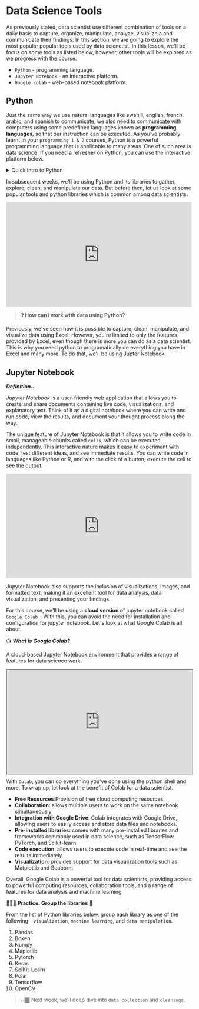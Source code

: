 # Data Science Tools
As previously stated, data scientist use different combination of tools on a daily basis to capture, organize, manipulate, analyze, visualize,a and communicate their findings. In this section, we are going to explore the most popular popular tools used by data scienctist. In this lesson, we'll be focus on some tools as listed below, however, other tools will be explored as we progress with the course.

<aside>

- `Python` - programming language.
- `Jupyter Notebook` - an interactive platform.
- `Google colab` - web-based notebook platform.

</aside>

## Python
Just the same way we use natural languages like swahili, english, french, arabic, and spanish to communicate, we also need to communicate with computers using some predefined languages known as **programming languages**, so that our instruction can be executed. As you've probably learnt in your `programming 1 & 2` courses, Python is a powerful programming language that is applicable to many areas. One of such area is data science. If you need a refresher on Python, you can use the interactive platform below.

<details>
    <summary> Quick intro to Python</summary>

<div style="position: relative; padding-bottom: 56.25%; height: 0;"><iframe src="https://futurecoder.io/course/#IntroducingTheShell" title="Web Scrapping Intro" frameborder="0" allow="accelerometer; autoplay; clipboard-write; encrypted-media; gyroscope; picture-in-picture" allowfullscreen style="position: absolute; top: 0; left: 0; width: 100%; height: 100%; border: 2px solid grey;"></iframe></div> 
</details>

In subsequent weeks, we'll be using Python and its libraries to gather, explore, clean, and manipulate our data. But before then, let us look at some popular tools and python libraries which is common among data scientists.

<!-- <aside>

📺 Popular Python libraries for  👨🏾‍💻 

</aside> -->

<div style="position: relative; padding-bottom: 56.25%; height: 0;"><iframe src="https://www.youtube.com/embed/pAXeCpwKgYg" title="Sample Data Science Project" frameborder="0" allow="accelerometer; autoplay; clipboard-write; encrypted-media; gyroscope; picture-in-picture" allowfullscreen style="position: absolute; top: 0; left: 0; width: 100%; height: 100%;"></iframe></div>


> **❓ How can i work with data using Python?**

Previously, we've seen how it is possible to capture, clean, manipulate, and visualize data using Excel. However, you're limited to only the features provided by Excel, even though there is more you can do as a data scientist. This is why you need python to programatically do everything you have in Excel and many more. To do that, we'll be using Jupter Notebook.

## Jupyter Notebook

<aside>

**_Definition..._**

_Jupyter Notebook_ is a user-friendly web application that allows you to create and share documents containing live code, visualizations, and explanatory text. Think of it as a digital notebook where you can write and run code, view the results, and document your thought process along the way.

</aside>


The unique feature of Jupyter Notebook is that it allows you to write code in small, manageable chunks called `cells`, which can be executed independently. This interactive nature makes it easy to experiment with code, test different ideas, and see immediate results. You can write code in languages like Python or R, and with the click of a button, execute the cell to see the output.

<div style="position: relative; padding-bottom: 56.25%; height: 0;"><iframe src="https://www.youtube.com/embed/2eCHD6f_phE" title="Sample Data Science Project" frameborder="0" allow="accelerometer; autoplay; clipboard-write; encrypted-media; gyroscope; picture-in-picture" allowfullscreen style="position: absolute; top: 0; left: 0; width: 100%; height: 100%;"></iframe></div>

Jupyter Notebook also supports the inclusion of visualizations, images, and formatted text, making it an excellent tool for data analysis, data visualization, and presenting your findings.

For this course, we'll be using a **__cloud version__** of jupyter notebook called `Google Colab!`. With this, you can avoid the need for installation and configuration for jupyter notebook. Let's look at what Google Colab is all about.

<aside>

📺 **_What is Google Colab?_**

A cloud-based Jupyter Notebook environment that provides a range of features for data science work.

</aside>

<div style="position: relative; padding-bottom: 56.25%; height: 0;"><iframe src="https://www.youtube.com/embed/inN8seMm7UI" title="Sample Data Science Project" frameborder="0" allow="accelerometer; autoplay; clipboard-write; encrypted-media; gyroscope; picture-in-picture" allowfullscreen style="position: absolute; top: 0; left: 0; width: 100%; height: 100%; border: 2px solid grey;"></iframe></div>

With `Colab`, you can do everything you've done using the python shell and more. To wrap up, let look at the benefit of Colab for a data scientist.
- **Free Resources**:Provision of free cloud computing resources.
- **Collaboration**: allows multiple users to work on the same notebook simultaneously
- **Integration with Google Drive**: Colab integrates with Google Drive, allowing users to easily access and store data files and notebooks.
- **Pre-installed libraries**: comes with many pre-installed libraries and frameworks commonly used in data science, such as TensorFlow, PyTorch, and Scikit-learn.
- **Code execution**: allows users to execute code in real-time and see the results immediately.
- **Visualization**: provides support for data visualization tools such as Matplotlib and Seaborn.

Overall, Google Colab is a powerful tool for data scientists, providing access to powerful computing resources, collaboration tools, and a range of features for data analysis and machine learning.

<aside>

 **👩🏾‍🎨 Practice: Group the libraries** 🎯

</aside>

From the list of Python libraries below, group each library as one of the following - `visualization`, `machine learning`, and `data manipulation`.
1. Pandas
2. Bokeh
3. Numpy
4. Maplotlib
5. Pytorch
6. Keras
7. SciKit-Learn
8. Polar
9. Tensorflow
10. OpenCV

</aside>

> 👉🏾 Next week, we'll deep dive into `data collection` and `cleanings`.
